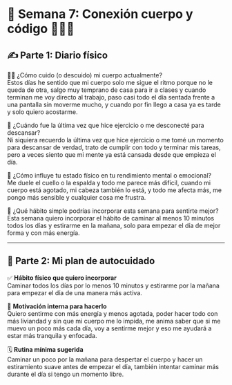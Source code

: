 # 🌺 Semana 7: Conexión cuerpo y código 🧠🏃‍♀️

## ✍️ Parte 1: Diario físico

🧍‍♀️ ¿Cómo cuido (o descuido) mi cuerpo actualmente?  
Estos días he sentido que mi cuerpo solo me sigue el ritmo porque no le queda de otra, salgo muy temprano de casa para ir
a clases y cuando terminan me voy directo al trabajo, paso casi todo el día sentada frente a una pantalla sin moverme mucho, y cuando por fin 
llego a casa ya es tarde y solo quiero acostarme.

🧘 ¿Cuándo fue la última vez que hice ejercicio o me desconecté para descansar?  
Ni siquiera recuerdo la última vez que hice ejercicio o me tomé un momento para descansar de verdad, trato de cumplir con todo y terminar mis tareas, pero 
a veces siento que mi mente ya está cansada desde que empieza el día.

📌 ¿Cómo influye tu estado físico en tu rendimiento mental o emocional?  
Me duele el cuello o la espalda y todo me parece más difícil, cuando mi cuerpo está agotado, mi cabeza también lo está, y todo me afecta 
más, me pongo más sensible y cualquier cosa me frustra.

🌱 ¿Qué hábito simple podrías incorporar esta semana para sentirte mejor?  
Esta semana quiero incorporar el hábito de caminar al menos 10 minutos todos los días y estirarme en la mañana, solo para empezar el día de
mejor forma y con más energía.

---

## 🚀 Parte 2: Mi plan de autocuidado

✅ **Hábito físico que quiero incorporar**  
Caminar todos los días por lo menos 10 minutos y estirarme por la mañana para empezar el día de una manera más activa.

💖 **Motivación interna para hacerlo**  
Quiero sentirme con más energía y menos agotada, poder hacer todo con más liviandad y sin que mi cuerpo me lo impida,
me anima saber que si me muevo un poco más cada día, voy a sentirme mejor y eso me ayudará a estar más tranquila y enfocada.

🗓️ **Rutina mínima sugerida**  
Caminar un poco por la mañana para despertar el cuerpo y hacer un estiramiento suave antes de empezar
el día, también intentar caminar más durante el día si tengo un momento libre.

